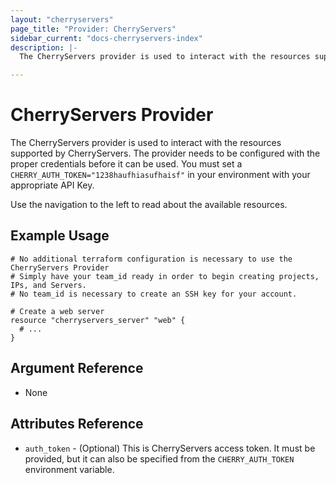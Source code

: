 ```yaml
---
layout: "cherryservers"
page_title: "Provider: CherryServers"
sidebar_current: "docs-cherryservers-index"
description: |-
  The CherryServers provider is used to interact with the resources supported by CherryServers. No terraform configuration is needed to configure the provider.  You must set a `CHERRY_AUTH_TOKEN="1238haufhiasufhaisf"` in  your environment with your appropriate API Key.  You will likely also need to find your `Team ID` for your account in order use a `cherryservers_ip` or `cherryserver_server` resource.

---
```


# CherryServers Provider

The CherryServers provider is used to interact with the
resources supported by CherryServers. The provider needs to be configured
with the proper credentials before it can be used. You must set a `CHERRY_AUTH_TOKEN="1238haufhiasufhaisf"` in  your environment with your appropriate API Key. 

Use the navigation to the left to read about the available resources.

## Example Usage

```hcl
# No additional terraform configuration is necessary to use the CherryServers Provider
# Simply have your team_id ready in order to begin creating projects, IPs, and Servers.
# No team_id is necessary to create an SSH key for your account. 

# Create a web server
resource "cherryservers_server" "web" {
  # ...
}
```

## Argument Reference

- None

## Attributes Reference

* `auth_token` - (Optional) This is CherryServers access token. It must be provided, but it can also be specified from the `CHERRY_AUTH_TOKEN` environment variable.